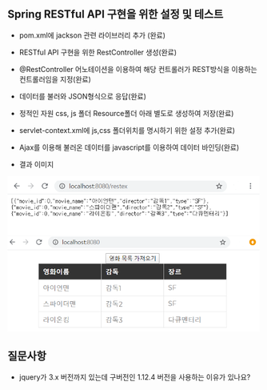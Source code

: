 ## Spring RESTful API 구현을 위한 설정 및 테스트
 - pom.xml에 jackson 관련 라이브러리 추가 (완료)
 
 - RESTful API 구현을 위한 RestController 생성(완료)
 
 - @RestController 어노테이션을 이용하여 해당 컨트롤러가 REST방식을 이용하는 컨트롤러임을 지정(완료)
 
 - 데이터를 불러와 JSON형식으로 응답(완료)
 
 - 정적인 자원 css, js 폴더 Resource폴더 아래 별도로 생성하여 저장(완료)
 
 - servlet-context.xml에 js,css 폴더위치를 명시하기 위한 설정 추가(완료)
 
 - Ajax를 이용해 불러온 데이터를 javascript를 이용하여 데이터 바인딩(완료)
 
 - 결과 이미지
 
<img src="../image/3_1.png">
<img src="../image/3_2.png">
 

 ## 질문사항
 - jquery가 3.x 버전까지 있는데 구버전인 1.12.4 버전을 사용하는 이유가 있나요? 
 
